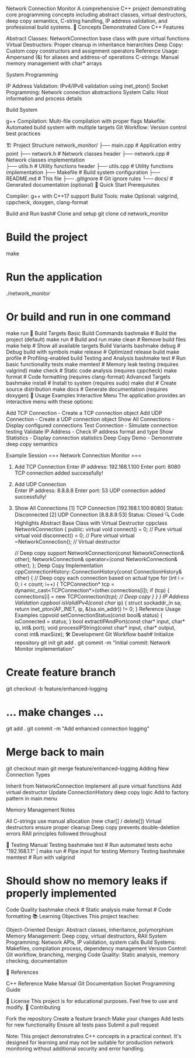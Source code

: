 Network Connection Monitor
A comprehensive C++ project demonstrating core programming concepts including abstract classes, virtual destructors, deep copy semantics, C-string handling, IP address validation, and professional build systems.
🎯 Concepts Demonstrated
Core C++ Features

Abstract Classes: NetworkConnection base class with pure virtual functions
Virtual Destructors: Proper cleanup in inheritance hierarchies
Deep Copy: Custom copy constructors and assignment operators
Reference Usage: Ampersand (&) for aliases and address-of operations
C-strings: Manual memory management with char* arrays

System Programming

IP Address Validation: IPv4/IPv6 validation using inet_pton()
Socket Programming: Network connection abstractions
System Calls: Host information and process details

Build System

g++ Compilation: Multi-file compilation with proper flags
Makefile: Automated build system with multiple targets
Git Workflow: Version control best practices

🏗️ Project Structure
network_monitor/
├── main.cpp           # Application entry point
├── network.h          # Network classes header
├── network.cpp        # Network classes implementation  
├── utils.h            # Utility functions header
├── utils.cpp          # Utility functions implementation
├── Makefile           # Build system configuration
├── README.md          # This file
├── .gitignore         # Git ignore rules
└── docs/              # Generated documentation (optional)
🚀 Quick Start
Prerequisites

Compiler: g++ with C++17 support
Build Tools: make
Optional: valgrind, cppcheck, doxygen, clang-format

Build and Run
bash# Clone and setup
git clone <your-repo-url>
cd network_monitor

# Build the project
make

# Run the application
./network_monitor

# Or build and run in one command
make run
🔧 Build Targets
Basic Build Commands
bashmake            # Build the project (default)
make run        # Build and run
make clean      # Remove build files
make help       # Show all available targets
Build Variants
bashmake debug      # Debug build with symbols
make release    # Optimized release build
make profile    # Profiling-enabled build
Testing and Analysis
bashmake test       # Run basic functionality tests
make memtest    # Memory leak testing (requires valgrind)
make check      # Static code analysis (requires cppcheck)
make format     # Code formatting (requires clang-format)
Advanced Targets
bashmake install    # Install to system (requires sudo)
make dist       # Create source distribution
make docs       # Generate documentation (requires doxygen)
📖 Usage Examples
Interactive Menu
The application provides an interactive menu with these options:

Add TCP Connection - Create a TCP connection object
Add UDP Connection - Create a UDP connection object
Show All Connections - Display configured connections
Test Connection - Simulate connection testing
Validate IP Address - Check IP address format and type
Show Statistics - Display connection statistics
Deep Copy Demo - Demonstrate deep copy semantics

Example Session
=== Network Connection Monitor ===
1. Add TCP Connection
Enter IP address: 192.168.1.100
Enter port: 8080
TCP connection added successfully!

2. Add UDP Connection  
Enter IP address: 8.8.8.8
Enter port: 53
UDP connection added successfully!

3. Show All Connections
[1] TCP Connection [192.168.1.100:8080] Status: Disconnected
[2] UDP Connection [8.8.8.8:53] Status: Closed
🔍 Code Highlights
Abstract Base Class with Virtual Destructor
cppclass NetworkConnection {
public:
    virtual void connect() = 0;           // Pure virtual
    virtual void disconnect() = 0;        // Pure virtual
    virtual ~NetworkConnection();         // Virtual destructor
    
    // Deep copy support
    NetworkConnection(const NetworkConnection& other);
    NetworkConnection& operator=(const NetworkConnection& other);
};
Deep Copy Implementation
cppConnectionHistory::ConnectionHistory(const ConnectionHistory& other) {
    // Deep copy each connection based on actual type
    for (int i = 0; i < count; i++) {
        TCPConnection* tcp = dynamic_cast<TCPConnection*>(other.connections[i]);
        if (tcp) {
            connections[i] = new TCPConnection(*tcp);  // Deep copy
        }
    }
}
IP Address Validation
cppbool isValidIPv4(const char* ip) {
    struct sockaddr_in sa;
    return inet_pton(AF_INET, ip, &(sa.sin_addr)) != 0;
}
Reference Usage Examples
cppvoid setConnectionStatus(const bool& status) { isConnected = status; }
bool extractIPAndPort(const char* input, char* ip, int& port);
void processIPString(const char* input, char* output, const int& maxSize);
🛠️ Development
Git Workflow
bash# Initialize repository
git init
git add .
git commit -m "Initial commit: Network Monitor implementation"

# Create feature branch
git checkout -b feature/enhanced-logging
# ... make changes ...
git add .
git commit -m "Add enhanced connection logging"

# Merge back to main
git checkout main
git merge feature/enhanced-logging
Adding New Connection Types

Inherit from NetworkConnection
Implement all pure virtual functions
Add virtual destructor
Update ConnectionHistory deep copy logic
Add to factory pattern in main menu

Memory Management Notes

All C-strings use manual allocation (new char[] / delete[])
Virtual destructors ensure proper cleanup
Deep copy prevents double-deletion errors
RAII principles followed throughout

🧪 Testing
Manual Testing
bashmake test                    # Run automated tests
echo "192.168.1.1" | make run  # Pipe input for testing
Memory Testing
bashmake memtest                 # Run with valgrind
# Should show no memory leaks if properly implemented
Code Quality
bashmake check                   # Static analysis
make format                  # Code formatting
📚 Learning Objectives
This project teaches:

Object-Oriented Design: Abstract classes, inheritance, polymorphism
Memory Management: Deep copy, virtual destructors, RAII
System Programming: Network APIs, IP validation, system calls
Build Systems: Makefiles, compilation process, dependency management
Version Control: Git workflow, branching, merging
Code Quality: Static analysis, memory checking, documentation

🔗 References

C++ Reference
Make Manual
Git Documentation
Socket Programming Guide

📄 License
This project is for educational purposes. Feel free to use and modify.
🤝 Contributing

Fork the repository
Create a feature branch
Make your changes
Add tests for new functionality
Ensure all tests pass
Submit a pull request


Note: This project demonstrates C++ concepts in a practical context. It's designed for learning and may not be suitable for production network monitoring without additional security and error handling.
